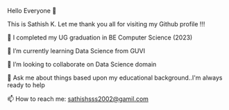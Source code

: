 Hello Everyone 👋

This is Sathish K. Let me thank you all for visiting my Github profile !!!

🔭 I completed my UG graduation in BE Computer Science (2023)

🌱 I’m currently learning Data Science from GUVI

👯 I’m looking to collaborate on Data Science domain

💬 Ask me about things based upon my educational background..I'm always ready to help

📫 How to reach me: sathishsss2002@gamil.com
